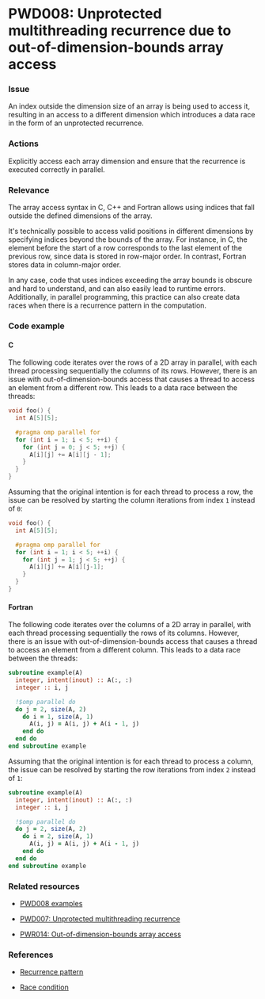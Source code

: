 # PWD008: Unprotected multithreading recurrence due to out-of-dimension-bounds array access

### Issue

An index outside the dimension size of an array is being used to access it,
resulting in an access to a different dimension which introduces a data race in
the form of an unprotected recurrence.

### Actions

Explicitly access each array dimension and ensure that the recurrence is
executed correctly in parallel.

### Relevance

The array access syntax in C, C++ and Fortran allows using indices that fall
outside the defined dimensions of the array.

It's technically possible to access valid positions in different dimensions by
specifying indices beyond the bounds of the array. For instance, in C, the
element before the start of a row corresponds to the last element of the
previous row, since data is stored in row-major order. In contrast, Fortran
stores data in column-major order.

In any case, code that uses indices exceeding the array bounds is obscure and
hard to understand, and can also easily lead to runtime errors. Additionally,
in parallel programming, this practice can also create data races when there is
a recurrence pattern in the computation.

### Code example

#### C

The following code iterates over the rows of a 2D array in parallel, with each
thread processing sequentially the columns of its rows. However, there is
an issue with out-of-dimension-bounds access that causes a thread to access an
element from a different row. This leads to a data race between the threads:

```c
void foo() {
  int A[5][5];

  #pragma omp parallel for
  for (int i = 1; i < 5; ++i) {
    for (int j = 0; j < 5; ++j) {
      A[i][j] += A[i][j - 1];
    }
  }
}
```

Assuming that the original intention is for each thread to process a row, the
issue can be resolved by starting the column iterations from index `1` instead
of `0`:

```c
void foo() {
  int A[5][5];

  #pragma omp parallel for
  for (int i = 1; i < 5; ++i) {
    for (int j = 1; j < 5; ++j) {
      A[i][j] += A[i][j-1];
    }
  }
}
```

#### Fortran

The following code iterates over the columns of a 2D array in parallel, with
each thread processing sequentially the rows of its columns. However, there is
an issue with out-of-dimension-bounds access that causes a thread to access an
element from a different column. This leads to a data race between the threads:

```fortran
subroutine example(A)
  integer, intent(inout) :: A(:, :)
  integer :: i, j

  !$omp parallel do
  do j = 2, size(A, 2)
    do i = 1, size(A, 1)
      A(i, j) = A(i, j) + A(i - 1, j)
    end do
  end do
end subroutine example
```

Assuming that the original intention is for each thread to process a column,
the issue can be resolved by starting the row iterations from index `2`
instead of `1`:

```fortran
subroutine example(A)
  integer, intent(inout) :: A(:, :)
  integer :: i, j

  !$omp parallel do
  do j = 2, size(A, 2)
    do i = 2, size(A, 1)
      A(i, j) = A(i, j) + A(i - 1, j)
    end do
  end do
end subroutine example
```

### Related resources

* [PWD008 examples](https://github.com/codee-com/open-catalog/tree/main/Checks/PWD008/)

* [PWD007: Unprotected multithreading recurrence](../PWD007/README.md)

* [PWR014: Out-of-dimension-bounds array access](../PWR014/README.md)

### References

* [Recurrence pattern](../../Glossary/Patterns-for-performance-optimization/Recurrence.md)

* [Race condition](https://en.wikipedia.org/wiki/Race_condition)

